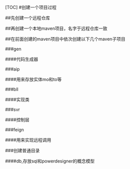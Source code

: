 
[TOC]
#创建一个项目过程

##先创建一个远程仓库

##再创建一个本地maven项目，名字于远程仓库一致

##在前面创建的maven项目中依次创建以下几个maven子项目

###gen

####代码生成器

###aip

####用来存放实体mo和to等

###bll

####实现类

###svr

####控制层

###feign

####用来实现远程调用

###创建普通目录

####db,存放sql和powerdesigner的概念模型
